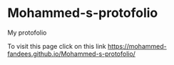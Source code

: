 # Mohammed-s-protofolio
My protofolio

To visit this page click on this link https://mohammed-fandees.github.io/Mohammed-s-protofolio/
